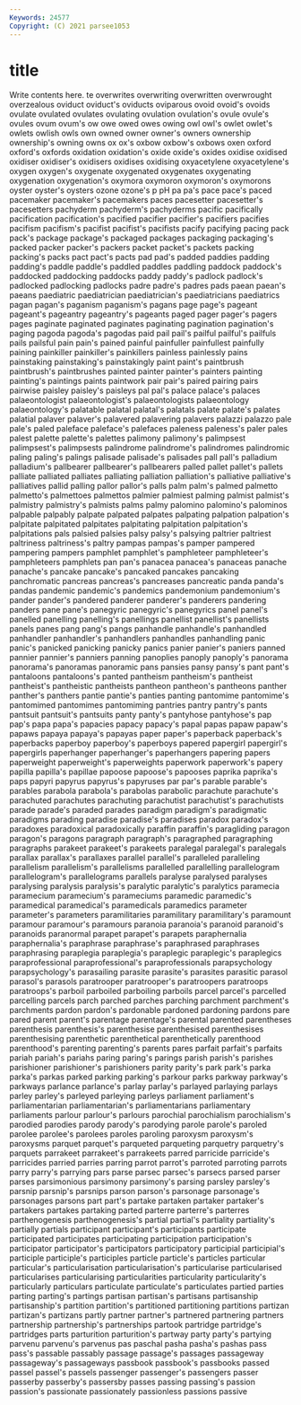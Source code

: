 ```yaml
---
Keywords: 24577
Copyright: (C) 2021 parsee1053
---
```


# title

Write contents here.
te overwrites overwriting overwritten overwrought overzealous oviduct oviduct's
oviducts oviparous ovoid ovoid's ovoids ovulate ovulated ovulates ovulating ovulation
ovulation's ovule ovule's ovules ovum ovum's ow owe owed owes
owing owl owl's owlet owlet's owlets owlish owls own owned
owner owner's owners ownership ownership's owning owns ox ox's oxbow
oxbow's oxbows oxen oxford oxford's oxfords oxidation oxidation's oxide oxide's
oxides oxidise oxidised oxidiser oxidiser's oxidisers oxidises oxidising oxyacetylene oxyacetylene's
oxygen oxygen's oxygenate oxygenated oxygenates oxygenating oxygenation oxygenation's oxymora oxymoron
oxymoron's oxymorons oyster oyster's oysters ozone ozone's p pH pa
pa's pace pace's paced pacemaker pacemaker's pacemakers paces pacesetter pacesetter's
pacesetters pachyderm pachyderm's pachyderms pacific pacifically pacification pacification's pacified pacifier
pacifier's pacifiers pacifies pacifism pacifism's pacifist pacifist's pacifists pacify pacifying
pacing pack pack's package package's packaged packages packaging packaging's packed
packer packer's packers packet packet's packets packing packing's packs pact
pact's pacts pad pad's padded paddies padding padding's paddle paddle's
paddled paddles paddling paddock paddock's paddocked paddocking paddocks paddy paddy's
padlock padlock's padlocked padlocking padlocks padre padre's padres pads paean
paean's paeans paediatric paediatrician paediatrician's paediatricians paediatrics pagan pagan's paganism
paganism's pagans page page's pageant pageant's pageantry pageantry's pageants paged
pager pager's pagers pages paginate paginated paginates paginating pagination pagination's
paging pagoda pagoda's pagodas paid pail pail's pailful pailful's pailfuls
pails pailsful pain pain's pained painful painfuller painfullest painfully paining
painkiller painkiller's painkillers painless painlessly pains painstaking painstaking's painstakingly paint
paint's paintbrush paintbrush's paintbrushes painted painter painter's painters painting painting's
paintings paints paintwork pair pair's paired pairing pairs pairwise paisley
paisley's paisleys pal pal's palace palace's palaces palaeontologist palaeontologist's palaeontologists
palaeontology palaeontology's palatable palatal palatal's palatals palate palate's palates palatial
palaver palaver's palavered palavering palavers palazzi palazzo pale pale's paled
paleface paleface's palefaces paleness paleness's paler pales palest palette palette's
palettes palimony palimony's palimpsest palimpsest's palimpsests palindrome palindrome's palindromes palindromic
paling paling's palings palisade palisade's palisades pall pall's palladium palladium's
pallbearer pallbearer's pallbearers palled pallet pallet's pallets palliate palliated palliates
palliating palliation palliation's palliative palliative's palliatives pallid palling pallor pallor's
palls palm palm's palmed palmetto palmetto's palmettoes palmettos palmier palmiest
palming palmist palmist's palmistry palmistry's palmists palms palmy palomino palomino's
palominos palpable palpably palpate palpated palpates palpating palpation palpation's palpitate
palpitated palpitates palpitating palpitation palpitation's palpitations pals palsied palsies palsy
palsy's palsying paltrier paltriest paltriness paltriness's paltry pampas pampas's pamper
pampered pampering pampers pamphlet pamphlet's pamphleteer pamphleteer's pamphleteers pamphlets pan
pan's panacea panacea's panaceas panache panache's pancake pancake's pancaked pancakes
pancaking panchromatic pancreas pancreas's pancreases pancreatic panda panda's pandas pandemic
pandemic's pandemics pandemonium pandemonium's pander pander's pandered panderer panderer's panderers
pandering panders pane pane's panegyric panegyric's panegyrics panel panel's panelled
panelling panelling's panellings panellist panellist's panellists panels panes pang pang's
pangs panhandle panhandle's panhandled panhandler panhandler's panhandlers panhandles panhandling panic
panic's panicked panicking panicky panics panier panier's paniers panned pannier
pannier's panniers panning panoplies panoply panoply's panorama panorama's panoramas panoramic
pans pansies pansy pansy's pant pant's pantaloons pantaloons's panted pantheism
pantheism's pantheist pantheist's pantheistic pantheists pantheon pantheon's pantheons panther panther's
panthers pantie pantie's panties panting pantomime pantomime's pantomimed pantomimes pantomiming
pantries pantry pantry's pants pantsuit pantsuit's pantsuits panty panty's pantyhose
pantyhose's pap pap's papa papa's papacies papacy papacy's papal papas
papaw papaw's papaws papaya papaya's papayas paper paper's paperback paperback's
paperbacks paperboy paperboy's paperboys papered papergirl papergirl's papergirls paperhanger paperhanger's
paperhangers papering papers paperweight paperweight's paperweights paperwork paperwork's papery papilla
papilla's papillae papoose papoose's papooses paprika paprika's paps papyri papyrus
papyrus's papyruses par par's parable parable's parables parabola parabola's parabolas
parabolic parachute parachute's parachuted parachutes parachuting parachutist parachutist's parachutists parade
parade's paraded parades paradigm paradigm's paradigmatic paradigms parading paradise paradise's
paradises paradox paradox's paradoxes paradoxical paradoxically paraffin paraffin's paragliding paragon
paragon's paragons paragraph paragraph's paragraphed paragraphing paragraphs parakeet parakeet's parakeets
paralegal paralegal's paralegals parallax parallax's parallaxes parallel parallel's paralleled paralleling
parallelism parallelism's parallelisms parallelled parallelling parallelogram parallelogram's parallelograms parallels paralyse
paralysed paralyses paralysing paralysis paralysis's paralytic paralytic's paralytics paramecia paramecium
paramecium's parameciums paramedic paramedic's paramedical paramedical's paramedicals paramedics parameter parameter's
parameters paramilitaries paramilitary paramilitary's paramount paramour paramour's paramours paranoia paranoia's
paranoid paranoid's paranoids paranormal parapet parapet's parapets paraphernalia paraphernalia's paraphrase
paraphrase's paraphrased paraphrases paraphrasing paraplegia paraplegia's paraplegic paraplegic's paraplegics paraprofessional
paraprofessional's paraprofessionals parapsychology parapsychology's parasailing parasite parasite's parasites parasitic parasol
parasol's parasols paratrooper paratrooper's paratroopers paratroops paratroops's parboil parboiled parboiling
parboils parcel parcel's parcelled parcelling parcels parch parched parches parching
parchment parchment's parchments pardon pardon's pardonable pardoned pardoning pardons pare
pared parent parent's parentage parentage's parental parented parentheses parenthesis parenthesis's
parenthesise parenthesised parenthesises parenthesising parenthetic parenthetical parenthetically parenthood parenthood's parenting
parenting's parents pares parfait parfait's parfaits pariah pariah's pariahs paring
paring's parings parish parish's parishes parishioner parishioner's parishioners parity parity's
park park's parka parka's parkas parked parking parking's parkour parks
parkway parkway's parkways parlance parlance's parlay parlay's parlayed parlaying parlays
parley parley's parleyed parleying parleys parliament parliament's parliamentarian parliamentarian's parliamentarians
parliamentary parliaments parlour parlour's parlours parochial parochialism parochialism's parodied parodies
parody parody's parodying parole parole's paroled parolee parolee's parolees paroles
paroling paroxysm paroxysm's paroxysms parquet parquet's parqueted parqueting parquetry parquetry's
parquets parrakeet parrakeet's parrakeets parred parricide parricide's parricides parried parries
parring parrot parrot's parroted parroting parrots parry parry's parrying pars
parse parsec parsec's parsecs parsed parser parses parsimonious parsimony parsimony's
parsing parsley parsley's parsnip parsnip's parsnips parson parson's parsonage parsonage's
parsonages parsons part part's partake partaken partaker partaker's partakers partakes
partaking parted parterre parterre's parterres parthenogenesis parthenogenesis's partial partial's partiality
partiality's partially partials participant participant's participants participate participated participates participating
participation participation's participator participator's participators participatory participial participial's participle participle's
participles particle particle's particles particular particular's particularisation particularisation's particularise particularised
particularises particularising particularities particularity particularity's particularly particulars particulate particulate's particulates
partied parties parting parting's partings partisan partisan's partisans partisanship partisanship's
partition partition's partitioned partitioning partitions partizan partizan's partizans partly partner
partner's partnered partnering partners partnership partnership's partnerships partook partridge partridge's
partridges parts parturition parturition's partway party party's partying parvenu parvenu's
parvenus pas paschal pasha pasha's pashas pass pass's passable passably
passage passage's passages passageway passageway's passageways passbook passbook's passbooks passed
passel passel's passels passenger passenger's passengers passer passerby passerby's passersby
passes passing passing's passion passion's passionate passionately passionless passions passive
